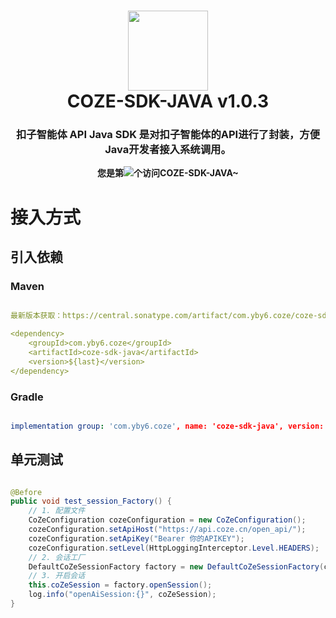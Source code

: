 ﻿[//]: # (<h1>)

[//]: # (<p align="center">)

[//]: # (	<strong>愿世界和平</strong>)

[//]: # (</p>)

[//]: # (</h1>)

[//]: # ()
[//]: # (<p align="center">)

[//]: # (    铭记苦难，心系巴勒斯坦，哀悼逝者。)

[//]: # (    <br>中国屹立东方，自强自立，方能更好地守护和平，担当国际责任，为世界公正贡献力量。)

[//]: # (    <br>愿悲剧不再重演，和平永驻人间。)

[//]: # (    <br />)

[//]: # (    <img src="./img/img.png" alt="Easy-Manager-Tool" width="75" style="align-content: center" /> )

[//]: # (    <span>Peace And Love</span>)

[//]: # (    <img src="./img/img_1.png" alt="Easy-Manager-Tool" width="99" style="align-content: center" />)

[//]: # (</p>)

[//]: # ()
[//]: # (<br />)

[//]: # (<br />)

[//]: # (<br />)

[//]: # (<br />)

[//]: # (<br />)

[//]: # (<br />)

[//]: # ()

<h1 align="center">
    <img src="img/coze.svg" width="128" />
    <br />
	<strong>COZE-SDK-JAVA v1.0.3</strong>
</h1>
<h3 align="center">
     扣子智能体 API Java SDK 是对扣子智能体的API进行了封装，方便Java开发者接入系统调用。
</h3>

<div align="center"><b>您是第<img src="https://profile-counter.glitch.me/coze-sdk-java/count.svg"></img>个访问COZE-SDK-JAVA~</b></div>

# 接入方式

## 引入依赖
### Maven
```yaml

最新版本获取：https://central.sonatype.com/artifact/com.yby6.coze/coze-sdk-java

<dependency>
    <groupId>com.yby6.coze</groupId>
    <artifactId>coze-sdk-java</artifactId>
    <version>${last}</version>
</dependency>

```
### Gradle
```yaml

implementation group: 'com.yby6.coze', name: 'coze-sdk-java', version: '${last}'

```

## 单元测试

```java

@Before
public void test_session_Factory() {
    // 1. 配置文件
    CoZeConfiguration cozeConfiguration = new CoZeConfiguration();
    cozeConfiguration.setApiHost("https://api.coze.cn/open_api/");
    cozeConfiguration.setApiKey("Bearer 你的APIKEY");
    cozeConfiguration.setLevel(HttpLoggingInterceptor.Level.HEADERS);
    // 2. 会话工厂
    DefaultCoZeSessionFactory factory = new DefaultCoZeSessionFactory(cozeConfiguration);
    // 3. 开启会话
    this.coZeSession = factory.openSession();
    log.info("openAiSession:{}", coZeSession);
}


```
